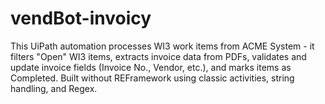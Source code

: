 # vendBot-invoicy
This UiPath automation processes WI3 work items from ACME System - it filters "Open" WI3 items, extracts invoice data from PDFs, validates and update invoice fields (Invoice No., Vendor, etc.), and marks items as Completed. Built without REFramework using classic activities, string handling, and Regex.

